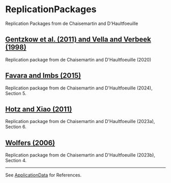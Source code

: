# ReplicationPackages
Replication Packages from de Chaisemartin and D'Haultfoeuille

## [Gentzkow et al. (2011) and Vella and Verbeek (1998)](https://github.com/chaisemartinPackages/ReplicationPackages/raw/main/AER_repl.zip)
Replication package from de Chaisemartin and D'Haultfoeuille (2020)

## [Favara and Imbs (2015)](https://github.com/chaisemartinPackages/ReplicationPackages/raw/main/Favara_Imbs.zip)
Replication package from de Chaisemartin and D'Haultfoeuille (2024), Section 5.

## [Hotz and Xiao (2011)](https://github.com/chaisemartinPackages/ReplicationPackages/raw/main/Hotz_et_al_main_git.do)
Replication package from de Chaisemartin and D'Haultfoeuille (2023a), Section 6.

## [Wolfers (2006)](https://github.com/chaisemartinPackages/ReplicationPackages/raw/main/wolfers_final.do)
Replication package from de Chaisemartin and D'Haultfoeuille (2023b), Section 4.

---

See [ApplicationData](https://github.com/chaisemartinPackages/ApplicationData) for References. 
